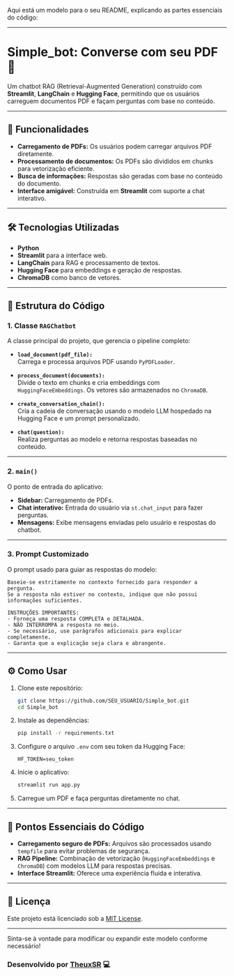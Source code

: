 Aqui está um modelo para o seu README, explicando as partes essenciais do código:

---

# **Simple_bot: Converse com seu PDF** 📄

Um chatbot RAG (Retrieval-Augmented Generation) construído com **Streamlit**, **LangChain** e **Hugging Face**, permitindo que os usuários carreguem documentos PDF e façam perguntas com base no conteúdo.

---

## **🚀 Funcionalidades**
- **Carregamento de PDFs:** Os usuários podem carregar arquivos PDF diretamente.
- **Processamento de documentos:** Os PDFs são divididos em chunks para vetorização eficiente.
- **Busca de informações:** Respostas são geradas com base no conteúdo do documento.
- **Interface amigável:** Construída em **Streamlit** com suporte a chat interativo.

---

## **🛠 Tecnologias Utilizadas**
- **Python**
- **Streamlit** para a interface web.
- **LangChain** para RAG e processamento de textos.
- **Hugging Face** para embeddings e geração de respostas.
- **ChromaDB** como banco de vetores.

---

## **📂 Estrutura do Código**

### **1. Classe `RAGChatbot`**
A classe principal do projeto, que gerencia o pipeline completo:
- **`load_document(pdf_file):`**  
  Carrega e processa arquivos PDF usando `PyPDFLoader`.

- **`process_document(documents):`**  
  Divide o texto em chunks e cria embeddings com `HuggingFaceEmbeddings`. Os vetores são armazenados no `ChromaDB`.

- **`create_conversation_chain():`**  
  Cria a cadeia de conversação usando o modelo LLM hospedado na Hugging Face e um prompt personalizado.

- **`chat(question):`**  
  Realiza perguntas ao modelo e retorna respostas baseadas no conteúdo.

---

### **2. `main()`**
O ponto de entrada do aplicativo:
- **Sidebar:** Carregamento de PDFs.
- **Chat interativo:** Entrada do usuário via `st.chat_input` para fazer perguntas.
- **Mensagens:** Exibe mensagens enviadas pelo usuário e respostas do chatbot.

---

### **3. Prompt Customizado**
O prompt usado para guiar as respostas do modelo:
```text
Baseie-se estritamente no contexto fornecido para responder a pergunta.
Se a resposta não estiver no contexto, indique que não possui informações suficientes.

INSTRUÇÕES IMPORTANTES:
- Forneça uma resposta COMPLETA e DETALHADA.
- NÃO INTERROMPA a resposta no meio.
- Se necessário, use parágrafos adicionais para explicar completamente.
- Garanta que a explicação seja clara e abrangente.
```

---

## **⚙️ Como Usar**
1. Clone este repositório:
   ```bash
   git clone https://github.com/SEU_USUARIO/Simple_bot.git
   cd Simple_bot
   ```

2. Instale as dependências:
   ```bash
   pip install -r requirements.txt
   ```

3. Configure o arquivo `.env` com seu token da Hugging Face:
   ```env
   HF_TOKEN=seu_token
   ```

4. Inicie o aplicativo:
   ```bash
   streamlit run app.py
   ```

5. Carregue um PDF e faça perguntas diretamente no chat.

---

## **🔑 Pontos Essenciais do Código**
- **Carregamento seguro de PDFs:** Arquivos são processados usando `tempfile` para evitar problemas de segurança.
- **RAG Pipeline:** Combinação de vetorização (`HuggingFaceEmbeddings` e `ChromaDB`) com modelos LLM para respostas precisas.
- **Interface Streamlit:** Oferece uma experiência fluida e interativa.

---

## **📜 Licença**
Este projeto está licenciado sob a [MIT License](LICENSE).

---

Sinta-se à vontade para modificar ou expandir este modelo conforme necessário!
### **Desenvolvido por**  [TheuxSR](https://github.com/TheuxSR) 💻
